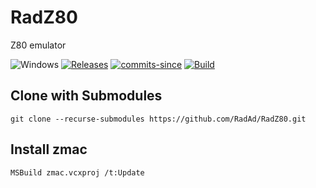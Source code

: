 # RadZ80
Z80 emulator

![Windows](https://img.shields.io/badge/platform-Windows-blue.svg)
[![Releases](https://img.shields.io/github/release/RadAd/RadZ80.svg)](https://github.com/RadAd/RadZ80/releases/latest)
[![commits-since](https://img.shields.io/github/commits-since/RadAd/RadZ80/latest.svg)](commits/master)
[![Build](https://img.shields.io/appveyor/ci/RadAd/RadZ80.svg)](https://ci.appveyor.com/project/RadAd/RadZ80)

## Clone with Submodules

```
git clone --recurse-submodules https://github.com/RadAd/RadZ80.git
```

## Install zmac

```
MSBuild zmac.vcxproj /t:Update
```
